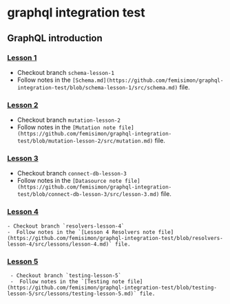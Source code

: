 # graphql integration test
## GraphQL introduction
### [Lesson 1](https://github.com/femisimon/graphql-integration-test/tree/schema-lesson-1)
 -  Checkout branch `schema-lesson-1`
 -  Follow notes in the `[Schema.md](https://github.com/femisimon/graphql-integration-test/blob/schema-lesson-1/src/schema.md)` file.
### [Lesson 2](https://github.com/femisimon/graphql-integration-test/tree/mutation-lesson-2)
  - Checkout branch `mutation-lesson-2`
  -  Follow notes in the `[Mutation note file](https://github.com/femisimon/graphql-integration-test/blob/mutation-lesson-2/src/mutation.md)` file.
### [Lesson 3](https://github.com/femisimon/graphql-integration-test/tree/connect-db-lesson-3)
   - Checkout branch `connect-db-lesson-3`
   -  Follow notes in the `[Datasource note file](https://github.com/femisimon/graphql-integration-test/blob/connect-db-lesson-3/src/lesson-3.md)` file.
### [Lesson 4](https://github.com/femisimon/graphql-integration-test/tree/resolvers-lesson-4)
    - Checkout branch `resolvers-lesson-4`
    -  Follow notes in the `[Lesson 4 Resolvers note file](https://github.com/femisimon/graphql-integration-test/blob/resolvers-lesson-4/src/lessons/lesson-4.md)` file.
### [Lesson 5](https://github.com/femisimon/graphql-integration-test/tree/testing-lesson-5)
     - Checkout branch `testing-lesson-5`
     -  Follow notes in the `[Testing note file](https://github.com/femisimon/graphql-integration-test/blob/testing-lesson-5/src/lessons/testing-lesson-5.md)` file.
